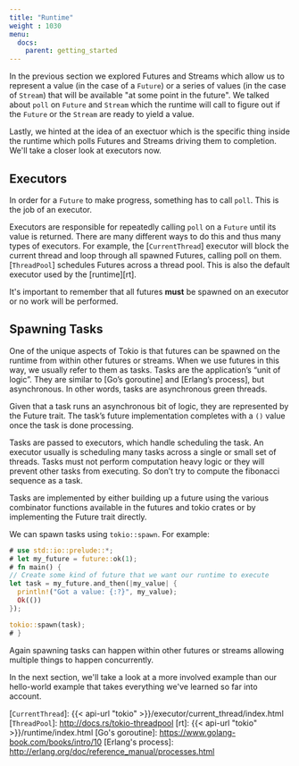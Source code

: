 ```yaml
---
title: "Runtime"
weight : 1030
menu:
  docs:
    parent: getting_started
---
```


In the previous section we explored Futures and Streams which allow us to represent
a value (in the case of a `Future`) or a series of values (in the case of `Stream`)
that will be available "at some point in the future". We talked about `poll` on `Future`
and `Stream` which the runtime will call to figure out if the `Future` or the
`Stream` are ready to yield a value.

Lastly, we hinted at the idea of an exectuor which is the specific thing inside the
runtime which polls Futures and Streams driving them to completion. We'll take a
closer look at executors now.

## Executors

In order for a `Future` to make progress, something has to call `poll`. This is the
job of an executor.

Executors are responsible for repeatedly calling `poll` on a `Future` until its value
is returned. There are many different ways to do this and thus many types of executors.
For example, the [`CurrentThread`] executor will block the current thread and loop
through all spawned Futures, calling poll on them. [`ThreadPool`] schedules Futures
across a thread pool. This is also the default executor used by the [runtime][rt].

It's important to remember that all futures **must** be spawned on an executor or no
work will be performed.

## Spawning Tasks

One of the unique aspects of Tokio is that futures can be spawned on the runtime from
within other futures or streams. When we use futures in this way, we usually refer to
them as tasks. Tasks are the application’s “unit of logic”. They are similar to [Go’s
goroutine] and [Erlang’s process], but asynchronous. In other words, tasks are
asynchronous green threads.

Given that a task runs an asynchronous bit of logic, they are represented by the Future
trait. The task’s future implementation completes with a `()` value once the task is
done processing.

Tasks are passed to executors, which handle scheduling the task. An executor usually
is scheduling many tasks across a single or small set of threads. Tasks must not
perform computation heavy logic or they will prevent other tasks from executing. So
don’t try to compute the fibonacci sequence as a task.

Tasks are implemented by either building up a future using the various combinator
functions available in the futures and tokio crates or by implementing the Future
trait directly.

We can spawn tasks using `tokio::spawn`. For example:

```rust
# use std::io::prelude::*;
# let my_future = future::ok(1);
# fn main() {
// Create some kind of future that we want our runtime to execute
let task = my_future.and_then(|my_value| {
  println!("Got a value: {:?}", my_value);
  Ok(())
});

tokio::spawn(task);
# }
```

Again spawning tasks can happen within other futures or streams allowing multiple
things to happen concurrently.

In the next section, we'll take a look at a more involved example than our hello-world
example that takes everything we've learned so far into account.

[`CurrentThread`]: {{< api-url "tokio" >}}/executor/current_thread/index.html
[`ThreadPool`]: http://docs.rs/tokio-threadpool
[rt]: {{< api-url "tokio" >}}/runtime/index.html
[Go's goroutine]: https://www.golang-book.com/books/intro/10
[Erlang's process]: http://erlang.org/doc/reference_manual/processes.html
